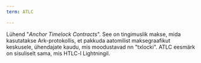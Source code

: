 ```yaml
---
term: ATLC

---
```

Lühend "*Anchor Timelock Contracts*". See on tingimuslik makse, mida kasutatakse Ark-protokollis, et pakkuda aatomilist maksegraafikut keskusele, ühendajate kaudu, mis moodustavad nn "txlocki". ATLC eesmärk on sisuliselt sama, mis HTLC-l Lightningil.
